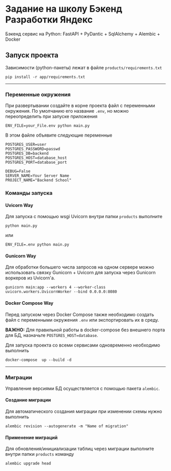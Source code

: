 # Задание на школу Бэкенд Разработки Яндекс

Бэкенд сервис на Python: FastAPI + PyDantic + SqlAlchemy + Alembic + Docker

## Запуск проекта

Зависимости (python-пакеты) лежат в файле `products/requirements.txt`

```shell
pip install -r app/requirements.txt
```

---
### Переменные окружения

При развертывании создайте в корне проекта файл с переменными окружения.
По умолчанию его название `.env`, но можно переопределить при запуске приложения

```shell
ENV_FILE=your_File.env python main.py
```

В этом файле объявите следующие переменные
```shell
POSTGRES_USER=user
POSTGRES_PASSWORD=passwd
POSTGRES_DB=backend
POSTGRES_HOST=database_host
POSTGRES_PORT=database_port

DEBUG=False
SERVER_NAME=Your Server Name
PROJECT_NAME="Backend School"

```

### Команды запуска

#### Uvicorn Way

Для запуска с помощью wsgi Uvicorn внутри папки `products` выполните

```shell
python main.py
```

или 

```shell
ENV_FILE=.env python main.py
```

#### Gunicorn Way

Для обработки большего числа запросов на одном сервере можно использовать
связку Gunicorn + Uvicorn для запуска через Gunicorn воркеров из Uvicorn'а.

```shell
gunicorn main:app --workers 4 --worker-class uvicorn.workers.UvicornWorker --bind 0.0.0.0:8080
```

#### Docker Compose Way

Перед запуском через Docker Compose также необходимо создать файл с переменными 
окружения `.env` или экспортировать их в среду. 

**ВАЖНО:** Для правильной работы в docker-compose без внешнего порта для БД, 
назначьте `POSTGRES_HOST=database`.

Для запуска проекта со всеми сервисами одновременно необходимо выполнить

```shell
docker-compose  up --build -d
```

---
### Миграции

Управление версиями БД осуществляется с помощью пакета `alembic`. 
#### Создание миграции
Для автоматического создания миграции при изменении схемы
нужно выполнить
```shell
alembic revision --autogenerate -m "Name of migration"
```
#### Применение миграций
Для обновления/инициализации таблиц через миграции выполните 
внутри папки `products` команду
```shell
alembic upgrade head
```
